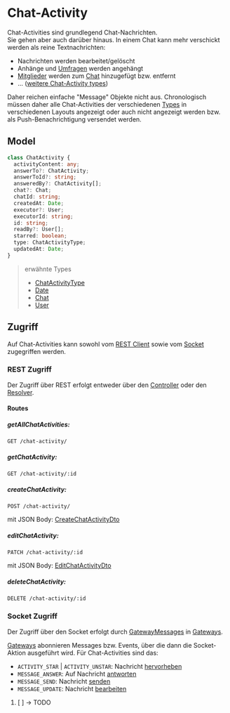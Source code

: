 # Chat-Activity

Chat-Activities sind grundlegend Chat-Nachrichten. \
Sie gehen aber auch darüber hinaus. In einem Chat kann mehr verschickt werden als reine Textnachrichten:
- Nachrichten werden bearbeitet/gelöscht
- Anhänge und [Umfragen](https://github.com/Academi-fy/backend/wiki/Poll) werden angehängt
- [Mitglieder](https://github.com/Academi-fy/backend/wiki/User) werden zum [Chat](https://github.com/Academi-fy/backend/wiki/CHat) hinzugefügt bzw. entfernt
- ... ([weitere Chat-Activity types](https://github.com/Academi-fy/backend/wiki/Chat-Activity-Type))

Daher reichen einfache "Message" Objekte nicht aus. Chronologisch müssen daher alle Chat-Activities der verschiedenen [Types](https://github.com/Academi-fy/backend/wiki/Chat-Activity-Type) in verschiedenen Layouts angezeigt oder auch nicht angezeigt werden bzw. als Push-Benachrichtigung versendet werden.

## Model

```typescript
class ChatActivity {
  activityContent: any;
  answerTo?: ChatActivity;
  answerToId?: string;
  answeredBy?: ChatActivity[];
  chat?: Chat;
  chatId: string;
  createdAt: Date;
  executor?: User;
  executorId: string;
  id: string;
  readBy?: User[];
  starred: boolean;
  type: ChatActivityType;
  updatedAt: Date;
}
```
> erwähnte Types
> - [ChatActivityType](https://github.com/Academi-fy/backend/wiki/Chat-Activity-Type)
> - [Date](https://github.com/Academi-fy/backend/wiki/Date)
> - [Chat](https://github.com/Academi-fy/backend/wiki/Chat)
> - [User](https://github.com/Academi-fy/backend/wiki/User)

## Zugriff

Auf Chat-Activities kann sowohl vom [REST Client](https://github.com/Academi-fy/backend/wiki/REST) sowie vom [Socket](https://github.com/Academi-fy/backend/wiki/Socket) zugegriffen werden.

### REST Zugriff

Der Zugriff über REST erfolgt entweder über den [Controller](https://github.com/Academi-fy/backend/wiki/Controllers) oder den [Resolver](https://github.com/Academi-fy/backend/wiki/Resolvers).

#### Routes

##### getAllChatActivities:
```http request
GET /chat-activity/
```

##### getChatActivity:
```http request
GET /chat-activity/:id
```

##### createChatActivity:
```http request
POST /chat-activity/
```
mit JSON Body: [CreateChatActivityDto](https://github.com/Academi-fy/backend/blob/master/src/rest/chat-activity/dto/create-chat-activity.dto.ts)

##### editChatActivity:
```http request
PATCH /chat-activity/:id
```
mit JSON Body: [EditChatActivityDto](https://github.com/Academi-fy/backend/blob/master/src/rest/chat-activity/dto/edit-chat-activity.dto.ts)

##### deleteChatActivity:
```http request
DELETE /chat-activity/:id
```

### Socket Zugriff

Der Zugriff über den Socket erfolgt durch [GatewayMessages](https://github.com/Academi-fy/backend/wiki/Gateway-Message) in [Gateways](https://github.com/Academi-fy/backend/wiki/Gateway).

[Gateways](https://github.com/Academi-fy/backend/wiki/Gateway) abonnieren Messages bzw. Events, über die dann die Socket-Aktion ausgeführt wird. Für Chat-Activities sind das:

- `ACTIVITY_STAR` | `ACTIVITY_UNSTAR`: Nachricht [hervorheben](https://github.com/Academi-fy/backend/wiki/Chat-Activity-Events#activity-star)
- `MESSAGE_ANSWER`: Auf Nachricht [antworten](https://github.com/Academi-fy/backend/wiki/Chat-Activity-Events#message-answer)
- `MESSAGE_SEND`: Nachricht [senden](https://github.com/Academi-fy/backend/wiki/Chat-Activity-Events#message-send)
- `MESSAGE_UPDATE`: Nachricht [bearbeiten](https://github.com/Academi-fy/backend/wiki/Chat-Activity-Events#message-update)

1. [ ] &rarr; TODO